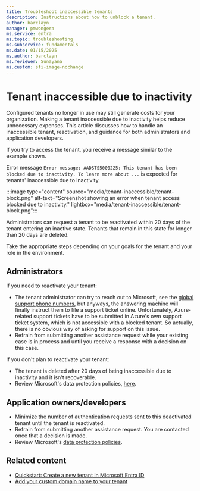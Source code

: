 ```yaml
---
title: Troubleshoot inaccessible tenants
description: Instructions about how to unblock a tenant.
author: barclayn
manager: pmwongera
ms.service: entra
ms.topic: troubleshooting
ms.subservice: fundamentals
ms.date: 01/15/2025
ms.author: barclayn
ms.reviewer: Sunayana
ms.custom: sfi-image-nochange
---
```




# Tenant inaccessible due to inactivity

Configured tenants no longer in use may still generate costs for your organization. Making a tenant inaccessible due to inactivity helps reduce unnecessary expenses. This article discusses how to handle an inaccessible tenant, reactivation, and guidance for both administrators and application developers. 

If you try to access the tenant, you receive a message similar to the example shown. 

Error message ```Error message: AADSTS5000225: This tenant has been blocked due to inactivity. To learn more about ...``` is expected for tenants' inaccessible due to inactivity. 

:::image type="content" source="media/tenant-inaccessible/tenant-block.png" alt-text="Screenshot showing an error when tenant access blocked due to inactivity." lightbox="media/tenant-inaccessible/tenant-block.png":::

Administrators can request a tenant to be reactivated within 20 days of the tenant entering an inactive state. Tenants that remain in this state for longer than 20 days are deleted.

Take the appropriate steps depending on your goals for the tenant and your role in the environment.

## Administrators

If you need to reactivate your tenant:

- The tenant administrator can try to reach out to Microsoft, see the [global support phone numbers](https://support.microsoft.com/topic/global-customer-service-phone-numbers-c0389ade-5640-e588-8b0e-28de8afeb3f2), but anyways, the answering machine will finally instruct them to file a support ticket online. Unfortunately, Azure-related support tickets have to be submitted in Azure's own support ticket system, which is not accessible with a blocked tenant. So actually, there is no obvious way of asking for support on this issue.
- Refrain from submitting another assistance request while your existing case is in process and until you receive a response with a decision on this case.

If you don't plan to reactivate your tenant:

- The tenant is deleted after 20 days of being inaccessible due to inactivity and it isn't recoverable.
- Review Microsoft's data protection policies, [here](https://www.microsoft.com/trust-center/privacy/data-management#leave).  

## Application owners/developers

- Minimize the number of authentication requests sent to this deactivated tenant until the tenant is reactivated.
- Refrain from submitting another assistance request. You are contacted once that a decision is made.
- Review Microsoft's [data protection policies](https://www.microsoft.com/trust-center/privacy/data-management#leave).  

## Related content

- [Quickstart: Create a new tenant in Microsoft Entra ID](create-new-tenant.md)
- [Add your custom domain name to your tenant](add-custom-domain.md)
